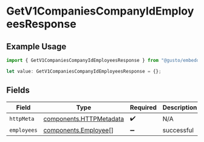 # GetV1CompaniesCompanyIdEmployeesResponse

## Example Usage

```typescript
import { GetV1CompaniesCompanyIdEmployeesResponse } from "@gusto/embedded-api/models/operations/getv1companiescompanyidemployees.js";

let value: GetV1CompaniesCompanyIdEmployeesResponse = {};
```

## Fields

| Field                                                              | Type                                                               | Required                                                           | Description                                                        |
| ------------------------------------------------------------------ | ------------------------------------------------------------------ | ------------------------------------------------------------------ | ------------------------------------------------------------------ |
| `httpMeta`                                                         | [components.HTTPMetadata](../../models/components/httpmetadata.md) | :heavy_check_mark:                                                 | N/A                                                                |
| `employees`                                                        | [components.Employee](../../models/components/employee.md)[]       | :heavy_minus_sign:                                                 | successful                                                         |